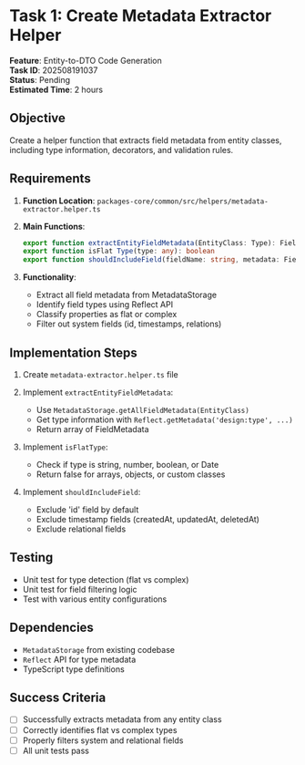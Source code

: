 # Task 1: Create Metadata Extractor Helper

**Feature**: Entity-to-DTO Code Generation  
**Task ID**: 202508191037  
**Status**: Pending  
**Estimated Time**: 2 hours  

## Objective

Create a helper function that extracts field metadata from entity classes, including type information, decorators, and validation rules.

## Requirements

1. **Function Location**: `packages-core/common/src/helpers/metadata-extractor.helper.ts`

2. **Main Functions**:
   ```typescript
   export function extractEntityFieldMetadata(EntityClass: Type): FieldMetadata[]
   export function isFlat Type(type: any): boolean
   export function shouldIncludeField(fieldName: string, metadata: FieldMetadata): boolean
   ```

3. **Functionality**:
   - Extract all field metadata from MetadataStorage
   - Identify field types using Reflect API
   - Classify properties as flat or complex
   - Filter out system fields (id, timestamps, relations)

## Implementation Steps

1. Create `metadata-extractor.helper.ts` file
2. Implement `extractEntityFieldMetadata`:
   - Use `MetadataStorage.getAllFieldMetadata(EntityClass)`
   - Get type information with `Reflect.getMetadata('design:type', ...)`
   - Return array of FieldMetadata

3. Implement `isFlatType`:
   - Check if type is string, number, boolean, or Date
   - Return false for arrays, objects, or custom classes

4. Implement `shouldIncludeField`:
   - Exclude 'id' field by default
   - Exclude timestamp fields (createdAt, updatedAt, deletedAt)
   - Exclude relational fields

## Testing

- Unit test for type detection (flat vs complex)
- Unit test for field filtering logic
- Test with various entity configurations

## Dependencies

- `MetadataStorage` from existing codebase
- `Reflect` API for type metadata
- TypeScript type definitions

## Success Criteria

- [ ] Successfully extracts metadata from any entity class
- [ ] Correctly identifies flat vs complex types
- [ ] Properly filters system and relational fields
- [ ] All unit tests pass